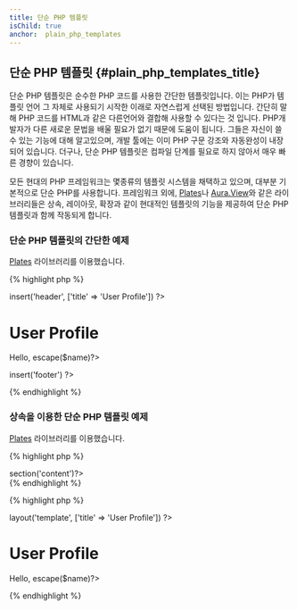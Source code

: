 ```yaml
---
title: 단순 PHP 템플릿
isChild: true
anchor:  plain_php_templates
---
```


## 단순 PHP 템플릿 {#plain_php_templates_title}

단순 PHP 템플릿은 순수한 PHP 코드를 사용한 간단한 템플릿입니다. 이는 PHP가 템플릿 언어 그 자체로 사용되기 시작한 이래로
자연스럽게 선택된 방법입니다. 간단히 말해 PHP 코드를 HTML과 같은 다른언어와 결합해 사용할 수 있다는 것 입니다. PHP개발자가
다른 새로운 문법을 배울 필요가 없기 때문에 도움이 됩니다. 그들은 자신이 쓸 수 있는 기능에 대해 알고있으며, 개발 툴에는 이미
PHP 구문 강조와 자동완성이 내장되어 있습니다. 더구나, 단순 PHP 템플릿은 컴파일 단계를 필요로 하지 않아서 매우 빠른 경향이
있습니다.

모든 현대의 PHP 프레임워크는 몇종류의 템플릿 시스템을 채택하고 있으며, 대부분 기본적으로 단순 PHP를 사용합니다. 프레임워크
외에, [Plates][plates]나 [Aura.View][aura]와 같은 라이브러리들은 상속, 레이아웃, 확장과 같이 현대적인 템플릿의 기능을
제공하여 단순 PHP 템플릿과 함께 작동되게 합니다.

### 단순 PHP 템플릿의 간단한 예제

[Plates][plates] 라이브러리를 이용했습니다.

{% highlight php %}
<?php // user_profile.php ?>

<?php $this->insert('header', ['title' => 'User Profile']) ?>

<h1>User Profile</h1>
<p>Hello, <?=$this->escape($name)?></p>

<?php $this->insert('footer') ?>
{% endhighlight %}

### 상속을 이용한 단순 PHP 템플릿 예제

[Plates][plates] 라이브러리를 이용했습니다.

{% highlight php %}
<?php // template.php ?>

<html>
<head>
    <title><?=$title?></title>
</head>
<body>

<main>
    <?=$this->section('content')?>
</main>

</body>
</html>
{% endhighlight %}

{% highlight php %}
<?php // user_profile.php ?>

<?php $this->layout('template', ['title' => 'User Profile']) ?>

<h1>User Profile</h1>
<p>Hello, <?=$this->escape($name)?></p>
{% endhighlight %}


[plates]: http://platesphp.com/
[aura]: https://github.com/auraphp/Aura.View

